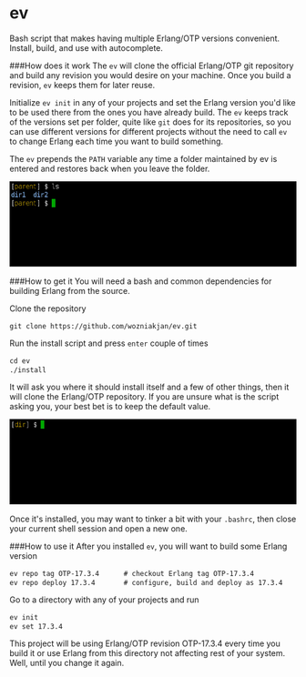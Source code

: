 # ev

Bash script that makes having multiple Erlang/OTP versions convenient. 
Install, build, and use with autocomplete.

###How does it work
The `ev` will clone the official Erlang/OTP git repository and build any revision
you would desire on your machine. Once you build a revision, `ev` keeps them for
later reuse.

Initialize `ev init` in any of your projects and set the Erlang version you'd like 
to be used there from the ones you have already build. The `ev` keeps track of the 
versions set per folder, quite like `git` does for its repositories, so you can use 
different versions for different projects without the need to call `ev` to change 
Erlang each time you want to build something.

The `ev` prepends the `PATH` variable any time a folder maintained by ev is entered
and restores back when you leave the folder.

<img src="https://raw.githubusercontent.com/wozniakjan/ev/master/img/example.gif" height="150" width="600">


###How to get it
You will need a bash and common dependencies for building Erlang from the source.

Clone the repository
    
    git clone https://github.com/wozniakjan/ev.git

Run the install script and press `enter` couple of times

    cd ev
    ./install

It will ask you where it should install itself and a few of other things, then 
it will clone the Erlang/OTP repository. If you are unsure what is the script asking 
you, your best bet is to keep the default value.

<img src="https://raw.githubusercontent.com/wozniakjan/ev/master/img/install.gif" height="150" width="600">

Once it's installed, you may want to tinker a bit with your `.bashrc`, then close 
your current shell session and open a new one.


###How to use it
After you installed `ev`, you will want to build some Erlang version
    
    ev repo tag OTP-17.3.4      # checkout Erlang tag OTP-17.3.4
    ev repo deploy 17.3.4       # configure, build and deploy as 17.3.4

Go to a directory with any of your projects and run

    ev init
    ev set 17.3.4

This project will be using Erlang/OTP revision OTP-17.3.4 every time you build it
or use Erlang from this directory not affecting rest of your system. Well, until 
you change it again.
